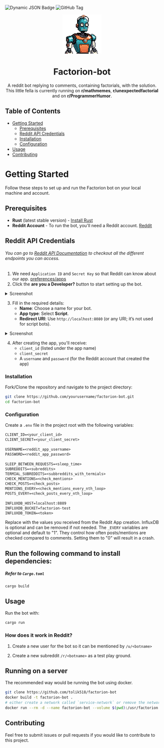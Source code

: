 ![Dynamic JSON Badge](https://img.shields.io/badge/dynamic/json?url=https%3A%2F%2Fapi.github.com%2Frepos%2Ftolik518%2Ffactorion-bot%2Fdeployments%3Fper_page%3D1&query=%24.0.ref&label=Deployed%20version&prefix=v) ![GitHub Tag](https://img.shields.io/github/v/tag/tolik518/factorion-bot?label=Current%20version)

<p align="center">
    <img alt="Factorion-Logo which looks like a robot from futurama" src=".github/image_pixelart_transparent.png" width="128px">
</p>

<h1 align="center"> Factorion-bot </h1>

<p align="center"> 
A reddit bot replying to comments, containing factorials, with the solution.  
This little fella is currently running on <b>r/mathmemes</b>, <b>r/unexpectedfactorial</b> and on <b>r/ProgrammerHumor</b>. 
</p>

## Table of Contents

- [Getting Started](#getting-started)
  - [Prerequisites](#prerequisites)
  - [Reddit API Credentials](#reddit-api-credentials)
  - [Installation](#installation)
  - [Configuration](#configuration)
- [Usage](#usage)
- [Contributing](#contributing)

# Getting Started

Follow these steps to set up and run the Factorion bot on your local machine and account.

## Prerequisites
- **Rust** (latest stable version) - [Install Rust](https://www.rust-lang.org/tools/install)
- **Reddit Account** - To run the bot, you'll need a Reddit account. [Reddit](https://www.reddit.com/)
  
## Reddit API Credentials
###### You can go to [Reddit API Documentation](https://www.reddit.com/dev/api) to checkout all the different endpoints you can access. 
1. We need `Application ID` and `Secret Key` so that Reddit can know about our app. [preferences/apps](https://www.reddit.com/prefs/apps)
2. Click the <b>are you a Developer?</b> button to start setting up the bot.

<details>
<summary>Screenshot</summary>
<img src="https://github.com/user-attachments/assets/140056ac-91ce-4178-8703-19451357adce" \>
</details>

3. Fill in the required details:
   - **Name**: Choose a name for your bot.
   - **App type**: Select **Script**.
   - **Redirect URI**: Use `http://localhost:8080` (or any URI; it’s not used for script bots).
     
<details>
<summary>Screenshot</summary>
    <img src="https://github.com/user-attachments/assets/2450994a-14cf-4f46-9f71-518ceb0c59f5" \>
</details>

4. After creating the app, you'll receive:
   - `client_id` (listed under the app name)
   - `client_secret`
   - A `username` and `password` (for the Reddit account that created the app)


### Installation

Fork/Clone the repository and navigate to the project directory:

```bash
git clone https://github.com/yourusername/factorion-bot.git
cd factorion-bot
```

### Configuration

Create a `.env` file in the project root with the following variables:

```env
CLIENT_ID=<your_client_id>
CLIENT_SECRET=<your_client_secret>

USERNAME=<reddit_app_username>
PASSWORD=<reddit_app_password>

SLEEP_BETWEEN_REQUESTS=<sleep_time>
SUBREDDITS=<subreddits>
TERMIAL_SUBREDDITS=<subbreddits_with_termials>
CHECK_MENTIONS=<check_mentions>
CHECK_POSTS=<check_posts>
MENTIONS_EVERY=<check_mentions_every_nth_loop>
POSTS_EVERY=<check_posts_every_nth_loop>

INFLUXDB_HOST=localhost:8889
INFLUXDB_BUCKET=factorion-test
INFLUXDB_TOKEN=<token>
```

Replace with the values you received from the Reddit App creation.
InfluxDB is optional and can be removed if not needed.
The `_EVERY` variables are optional and default to "1".
They control how often posts/mentions are checked compared to comments.
Setting them to "0" will result in a crash.

## Run the following command to install dependencies:

##### Refer to `Cargo.toml`

```bash
cargo build
```

## Usage

Run the bot with:

```bash
cargo run
```
### How does it work in Reddit?
1. Create a new user for the bot so it can be mentioned by `/u/<botname>`

2. Create a new subreddit `/r/<botname>` as a test play ground.

## Running on a server
The recommended way would be running the bot using docker.

```bash
git clone https://github.com/tolik518/factorion-bot
docker build -t factorion-bot .
# either create a network called `service-network` or remove the network if not needed
docker run --rm -d --name factorion-bot --volume $(pwd):/usr/factorion factorion-bot:latest ./run.sh
```


## Contributing

Feel free to submit issues or pull requests if you would like to contribute to this project.
